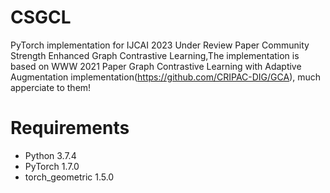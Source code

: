 # CSGCL
PyTorch implementation for IJCAI 2023 Under Review Paper Community Strength Enhanced Graph Contrastive Learning,The implementation is based on WWW 2021 Paper Graph Contrastive Learning with Adaptive Augmentation implementation(https://github.com/CRIPAC-DIG/GCA), much apperciate to them!
# Requirements
* Python 3.7.4
* PyTorch 1.7.0
* torch_geometric 1.5.0
